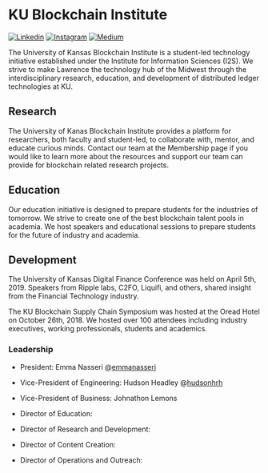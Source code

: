 # KU Blockchain Institute

[![Linkedin](https://img.shields.io/badge/LinkedIn-0077B5?style=for-the-badge&logo=linkedin&logoColor=white)](https://www.linkedin.com/groups/12135522/)   [![Instagram](https://img.shields.io/badge/-Instagram-cd486b?style=for-the-badge&logo=Instagram&logoColor=white)](https://www.instagram.com/kublockchain/)   [![Medium](https://img.shields.io/badge/-Medium-000000?style=for-the-badge&logo=Medium&logoColor=white)](https://medium.com/ku-blockchain-institute)

The University of Kansas Blockchain Institute is a student-led technology initiative established under the Institute for Information Sciences (I2S). We strive to make Lawrence the technology hub of the Midwest through the interdisciplinary research, education, and development of distributed ledger technologies at KU. 

## Research

The University of Kanas Blockchain Institute provides a platform for researchers, both faculty and student-led, to collaborate with, mentor, and educate curious minds. Contact our team at the Membership page if you would like to learn more about the resources and support our team can provide for blockchain related research projects.

## Education

Our education initiative is designed to prepare students for the industries of tomorrow. We strive to create one of the best blockchain talent pools in academia. We host speakers and educational sessions to prepare students for the future of industry and academia.

## Development

The University of Kansas Digital Finance Conference was held on April 5th, 2019. Speakers from Ripple labs, C2FO, Liquifi, and others, shared insight from the Financial Technology industry.

The KU Blockchain Supply Chain Symposium was hosted at the Oread Hotel on October 26th, 2018. We hosted over 100 attendees including industry executives, working professionals, students and academics. 

### Leadership

- President: Emma Nasseri @[emmanasseri](https://github.com/emmanasseri)
- Vice-President of Engineering: Hudson Headley @[hudsonhrh](https://github.com/hudsonhrh)
- Vice-President of Business: Johnathon Lemons

- Director of Education:
- Director of Research and Development:
- Director of Content Creation: 
- Director of Operations and Outreach:
